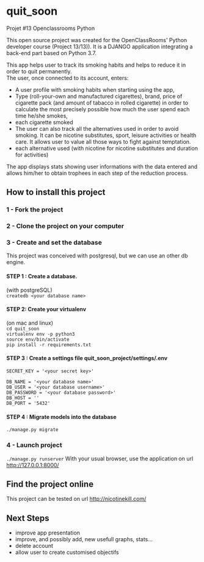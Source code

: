 # quit_soon
Projet #13 Openclassrooms Python


This open source project was created for the OpenClassRooms' Python developer course (Project 13/13)). It is a DJANGO application integrating a back-end part based on Python 3.7.

This app helps user to track its smoking habits and helps to reduce it in order to quit permanently.<br/>
The user, once connected to its account, enters:
* A user profile with smoking habits when starting using the app,
* Type (roll-your-own and manufactured cigarettes), brand, price of cigarette pack (and amount of tabacco in rolled cigarette) in order to calculate the most precisely possible how much the user spend each time he/she smokes,
* each cigarette smoked
* The user can also track all the alternatives used in order to avoid smoking. It can be nicotine substitutes, sport, leisure activities or health care. It allows user to value all those ways to fight against temptation.
* each alternative used (with nicotine for nicotine substitutes and duration for activities)

The app displays stats showing user informations with the data entered and allows him/her to obtain trophees in each step of the reduction process.

## How to install this project

### 1 - Fork the project
### 2 - Clone the project on your computer
### 3 - Create and set the database
This project was conceived with postgresql, but we can use an other db engine.

#### STEP 1 : Create a database.
(with postgreSQL)<br/>
`createdb <your database name>`

#### STEP 2: Create your virtualenv
(on mac and linux)<br/>
`cd quit_soon`<br/>
`virtualenv env -p python3`<br/>
`source env/bin/activate`<br/>
`pip install -r requirements.txt`<br/>

#### STEP 3 : Create a settings file quit_soon_project/settings/.env
```
SECRET_KEY = '<your secret key>'

DB_NAME = '<your database name>'
DB_USER = '<your database username>'
DB_PASSWORD = '<your database password>'
DB_HOST = ''
DB_PORT = '5432'

```

#### STEP 4 : Migrate models into the database
`./manage.py migrate`


### 4 - Launch project
`./manage.py runserver`
With your usual browser, use the application on url http://127.0.0.1:8000/

## Find the project online

This project can be tested on url http://nicotinekill.com/<br/>

## Next Steps
* improve app presentation
* improve, and possibly add, new usefull graphs, stats...
* delete account
* allow user to create customised objectifs
